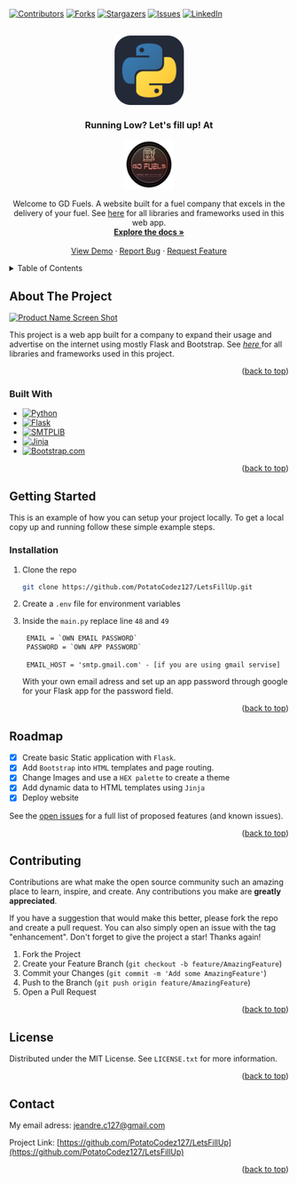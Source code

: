 <!-- Improved compatibility of back to top link: See: https://github.com/othneildrew/Best-README-Template/pull/73 -->
<a name="readme-top"></a>

<!--
*** for contributors-url, forks-url, etc. This is an optional, concise syntax you may use.
*** https://www.markdownguide.org/basic-syntax/#reference-style-links
-->

[![Contributors][contributors-shield]][contributors-url]
[![Forks][forks-shield]][forks-url]
[![Stargazers][stars-shield]][stars-url]
[![Issues][issues-shield]][issues-url]
[![LinkedIn][linkedin-shield]][linkedin-url]



<!-- PROJECT LOGO -->
<br />
<div align="center">
  <a href="https://github.com/PotatoCodez127/LetsFillUp">
    <img src="static\images\Python-Dark.svg" alt="Logo" width="125" height="125">
  </a>
  <hl/>

<h3 align="center">Running Low? Let's fill up! At</h3>
  <a href="https://letsfillup.onrender.com/">
    <img src="static\images\logo.png" alt="Logo" width="90" height="90">
  </a>
  <p align="center">
    Welcome to GD Fuels. A website built for a fuel company that excels in the delivery of your fuel.
    See <a href="#built-with">here</a> for all libraries and frameworks used in this web app.
    <br />
    <a href="https://github.com/PotatoCodez127/LetsFillUp"><strong>Explore the docs »</strong></a>
    <br />
    <br />
    <a href="https://github.com/PotatoCodez127/LetsFillUp">View Demo</a>
    ·
    <a href="https://github.com/PotatoCodez127/LetsFillUp/issues/new?labels=bug&template=bug-report---.md">Report Bug</a>
    ·
    <a href="https://github.com/PotatoCodez127/LetsFillUp/issues/new?labels=enhancement&template=feature-request---.md">Request Feature</a>
  </p>
</div>



<!-- TABLE OF CONTENTS -->
<details>
  <summary>Table of Contents</summary>
  <ol>
    <li>
      <a href="#about-the-project">About The Project</a>
      <ul>
        <li><a href="#built-with">Built With</a></li>
      </ul>
    </li>
    <li>
      <a href="#getting-started">Getting Started</a>
      <ul>
        <li><a href="#installation">Installation</a></li>
      </ul>
    </li>
    <li><a href="#roadmap">Roadmap</a></li>
    <li><a href="#contact">Contact</a></li>
  </ol>
</details>



<!-- ABOUT THE PROJECT -->
## About The Project

[![Product Name Screen Shot][product-screenshot]](https://https://letsfillup.onrender.com/)

This project is a web app built for a company to expand their usage and advertise on the internet using mostly Flask and Bootstrap.     See <a href="#built-with"> _here_ </a> for all libraries and frameworks used in this project.

<p align="right">(<a href="#readme-top">back to top</a>)</p>



### Built With

* [![Python]][Python-url]
* [![Flask]][Flask-url]
* [![SMTPLIB]][Flask-url]
* [![Jinja]][Jinja-url]
* [![Bootstrap.com]][Bootstrap-url]

<p align="right">(<a href="#readme-top">back to top</a>)</p>



<!-- GETTING STARTED -->
## Getting Started
This is an example of how you can setup your project locally.
To get a local copy up and running follow these simple example steps.

### Installation
1. Clone the repo
   ```sh
   git clone https://github.com/PotatoCodez127/LetsFillUp.git
   ```

2. Create a `.env` file for environment variables

3. Inside the `main.py` replace line `48` and `49`
   ```
    EMAIL = `OWN EMAIL PASSWORD`
    PASSWORD = `OWN APP PASSWORD`
    
    EMAIL_HOST = 'smtp.gmail.com' - [if you are using gmail servise]
   ```
   With your own email adress and set up an app password through google for your Flask app for the password field.
   
<p align="right">(<a href="#readme-top">back to top</a>)</p>

<!-- ROADMAP -->
## Roadmap

- [x] Create basic Static application with `Flask`.
- [x] Add `Bootstrap` into `HTML` templates and page routing.
- [x] Change Images and use a `HEX palette` to create a theme 
- [x] Add dynamic data to HTML templates using `Jinja`
- [x] Deploy website

See the [open issues](https://github.com/PotatoCodez127/LetsFillUp/issues) for a full list of proposed features (and known issues).

<p align="right">(<a href="#readme-top">back to top</a>)</p>



<!-- CONTRIBUTING -->
## Contributing

Contributions are what make the open source community such an amazing place to learn, inspire, and create. Any contributions you make are **greatly appreciated**.

If you have a suggestion that would make this better, please fork the repo and create a pull request. You can also simply open an issue with the tag "enhancement".
Don't forget to give the project a star! Thanks again!

1. Fork the Project
2. Create your Feature Branch (`git checkout -b feature/AmazingFeature`)
3. Commit your Changes (`git commit -m 'Add some AmazingFeature'`)
4. Push to the Branch (`git push origin feature/AmazingFeature`)
5. Open a Pull Request

<p align="right">(<a href="#readme-top">back to top</a>)</p>



<!-- LICENSE -->
## License

Distributed under the MIT License. See `LICENSE.txt` for more information.

<p align="right">(<a href="#readme-top">back to top</a>)</p>



<!-- CONTACT -->
## Contact

My email adress: jeandre.c127@gmail.com

Project Link: [https://github.com/PotatoCodez127/LetsFillUp](https://github.com/PotatoCodez127/LetsFillUp)

<p align="right">(<a href="#readme-top">back to top</a>)</p>

<!-- MARKDOWN LINKS & IMAGES -->
<!-- https://www.markdownguide.org/basic-syntax/#reference-style-links -->
[contributors-shield]: https://img.shields.io/github/contributors/PotatoCodez127/LetsFillUp.svg?style=for-the-badge
[contributors-url]: https://github.com/PotatoCodez127/LetsFillUp/graphs/contributors
[forks-shield]: https://img.shields.io/github/forks/PotatoCodez127/LetsFillUp.svg?style=for-the-badge
[forks-url]: https://github.com/PotatoCodez127/LetsFillUp/network/members
[stars-shield]: https://img.shields.io/github/stars/PotatoCodez127/LetsFillUp.svg?style=for-the-badge
[stars-url]: https://github.com/PotatoCodez127/LetsFillUp/stargazers
[issues-shield]: https://img.shields.io/github/issues/PotatoCodez127/LetsFillUp.svg?style=for-the-badge
[issues-url]: https://github.com/PotatoCodez127/LetsFillUp/issues
[linkedin-shield]: https://img.shields.io/badge/-LinkedIn-black.svg?style=for-the-badge&logo=linkedin&colorB=555
[linkedin-url]: www.linkedin.com/in/jeandre-coetzee-642a892b8
[product-screenshot]: static/images/GDF.gif
[Python]: https://img.shields.io/badge/python-dfdfdf?style=for-the-badge&logo=python&
[Python-url]: https://www.python.org/
[Flask]: https://img.shields.io/badge/Flask-313131?style=for-the-badge&logo=flask&
[Flask-url]: https://flask-login.readthedocs.io/en/latest/
[SMTPLIB]: https://img.shields.io/badge/Smtplib-362e24?style=for-the-badge&logo=gmail&
[SMTPLIB-url]: https://docs.python.org/3/library/smtplib.html
[SQLAlchemy]: https://img.shields.io/badge/SQLAlchemy-506942?style=for-the-badge&logo=SQLAlchemy&
[SQLAlchemy-url]: https://flask-sqlalchemy.palletsprojects.com/en/3.1.x/
[Jinja]: https://img.shields.io/badge/Jinja-990000?style=for-the-badge&logo=Jinja&
[Jinja-url]: https://jinja.palletsprojects.com/en/3.1.x/
[werkzeug]: https://img.shields.io/badge/Werkzeug-f1c232?style=for-the-badge&logo=werkzeug&
[werkzeug-url]: https://werkzeug.palletsprojects.com/en/3.0.x/
[Bootstrap.com]: https://img.shields.io/badge/Bootstrap-563D7C?style=for-the-badge&logo=bootstrap&logoColor=white
[Bootstrap-url]: https://getbootstrap.com

